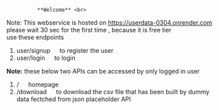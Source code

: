               **Welcome** <br>

Note: This webservice is hosted on  https://userdata-0304.onrender.com   <br>  please wait 30 sec for the first time , because it is free tier<br>
use these endpoints
1.  user/signup     &emsp;    to register the user  <br>
2.  user/login     &emsp;     to login <br>


**Note:**  these below two APIs can be accessed by only logged in user <br>
1. /             &emsp;    homepage <br>
2. /download     &emsp;    to download the csv file that has been built by dummy data fectched from json placeholder API <br>
